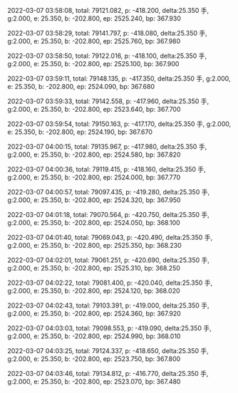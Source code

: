 2022-03-07 03:58:08, total: 79121.082, p: -418.200, delta:25.350 手, g:2.000, e: 25.350, b: -202.800, ep: 2525.240, bp: 367.930

2022-03-07 03:58:29, total: 79141.797, p: -418.080, delta:25.350 手, g:2.000, e: 25.350, b: -202.800, ep: 2525.760, bp: 367.980

2022-03-07 03:58:50, total: 79122.016, p: -418.100, delta:25.350 手, g:2.000, e: 25.350, b: -202.800, ep: 2525.100, bp: 367.900

2022-03-07 03:59:11, total: 79148.135, p: -417.350, delta:25.350 手, g:2.000, e: 25.350, b: -202.800, ep: 2524.090, bp: 367.680

2022-03-07 03:59:33, total: 79142.558, p: -417.960, delta:25.350 手, g:2.000, e: 25.350, b: -202.800, ep: 2523.640, bp: 367.700

2022-03-07 03:59:54, total: 79150.163, p: -417.170, delta:25.350 手, g:2.000, e: 25.350, b: -202.800, ep: 2524.190, bp: 367.670

2022-03-07 04:00:15, total: 79135.967, p: -417.980, delta:25.350 手, g:2.000, e: 25.350, b: -202.800, ep: 2524.580, bp: 367.820

2022-03-07 04:00:36, total: 79119.415, p: -418.160, delta:25.350 手, g:2.000, e: 25.350, b: -202.800, ep: 2524.000, bp: 367.770

2022-03-07 04:00:57, total: 79097.435, p: -419.280, delta:25.350 手, g:2.000, e: 25.350, b: -202.800, ep: 2524.320, bp: 367.950

2022-03-07 04:01:18, total: 79070.564, p: -420.750, delta:25.350 手, g:2.000, e: 25.350, b: -202.800, ep: 2524.050, bp: 368.100

2022-03-07 04:01:40, total: 79069.043, p: -420.490, delta:25.350 手, g:2.000, e: 25.350, b: -202.800, ep: 2525.350, bp: 368.230

2022-03-07 04:02:01, total: 79061.251, p: -420.690, delta:25.350 手, g:2.000, e: 25.350, b: -202.800, ep: 2525.310, bp: 368.250

2022-03-07 04:02:22, total: 79081.400, p: -420.040, delta:25.350 手, g:2.000, e: 25.350, b: -202.800, ep: 2524.120, bp: 368.020

2022-03-07 04:02:43, total: 79103.391, p: -419.000, delta:25.350 手, g:2.000, e: 25.350, b: -202.800, ep: 2524.360, bp: 367.920

2022-03-07 04:03:03, total: 79098.553, p: -419.090, delta:25.350 手, g:2.000, e: 25.350, b: -202.800, ep: 2524.990, bp: 368.010

2022-03-07 04:03:25, total: 79124.337, p: -418.650, delta:25.350 手, g:2.000, e: 25.350, b: -202.800, ep: 2523.750, bp: 367.800

2022-03-07 04:03:46, total: 79134.812, p: -416.770, delta:25.350 手, g:2.000, e: 25.350, b: -202.800, ep: 2523.070, bp: 367.480